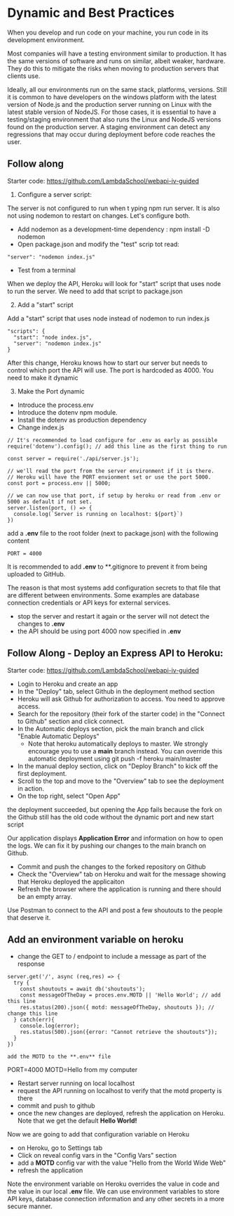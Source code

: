 # Dynamic and Best Practices

When you develop and run code on your machine, you run code in its development environment.

Most companies will have a testing environment similar to production. It has the same versions of software and runs on similar, albeit weaker, hardware. They do this to mitigate the risks when moving to production servers that clients use.

Ideally, all our environments run on the same stack, platforms, versions. Still it is common to have developers on the windows platform with the latest version of Node.js and the production server running on Linux with the latest stable version of NodeJS. For those cases, it is essential to have a testing/staging environment that also runs the Linux and NodeJS versions found on the production server. A staging environment can detect any regressions that may occur during deployment before code reaches the user.

## Follow along
Starter code: https://github.com/LambdaSchool/webapi-iv-guided


1. Configure a server script:

The server is not configured to run when t yping npm run server. It is also not using nodemon to restart on changes. Let's configure both.

* Add nodemon as a development-time dependency : npm install -D nodemon
* Open package.json and modify the "test" scrip tot read:

```
"server": "nodemon index.js"
```

* Test from a terminal

When we deploy the API, Heroku will look for "start" script that uses node to run the server. We need to add that script to package.json

2. Add a "start" script

Add a "start" script that uses node instead of nodemon to run index.js

```
"scripts": {
  "start": "node index.js",
  "server": "nodemon index.js"
}
```

After this change, Heroku knows how to start our server but needs to control which port the API will use. The port is hardcoded as 4000. You need to make it dynamic

3. Make the Port dynamic

* Introduce the process.env
* Introduce the dotenv npm module.
* Install the dotenv as production dependency
* Change index.js

```
// It's recommended to load configure for .env as early as possible
require('dotenv').config(); // add this line as the first thing to run

const server = require('./api/server.js');

// we'll read the port from the server environment if it is there.
// Heroku will have the PORT envionment set or use the port 5000.
const port = process.env || 5000;

// we can now use that port, if setup by heroku or read from .env or 5000 as default if not set.
server.listen(port, () => {
  console.log(`Server is running on localhost: ${port}`)
})
```

add a **.env** file to the root folder (next to package.json) with the following content

```
PORT = 4000
```

It is recommended to add **.env** to **.gitignore to prevent it from being uploaded to GitHub.

The reason is that most systems add configuration secrets to that file that are different between environments. Some examples are database connection credentials or API keys for external services.

* stop the server and restart it again or the server will not detect the changes to **.env**
* the API should be using port 4000 now specified in **.env**

## Follow Along - Deploy an Express API to Heroku:

Starter code: https://github.com/LambdaSchool/webapi-iv-guided

* Login to Heroku and create an app
* In the "Deploy" tab, select Github in the deployment method section
* Heroku will ask Github for authorization to access. You need to approve access.
* Search for the repository (their fork of the starter code) in the "Connect to Github" section and click connect.
* In the Automatic deploys section, pick the main branch and click "Enable Automatic Deploys"
  * Note that heroku automatically deploys to master. We strongly encourage you to use a **main** branch instead. You can override this automatic deployment using git push -f heroku main/master
* In the manual deploy section, click on "Deploy Branch" to kick off the first deployment.
* Scroll to the top and move to the "Overview" tab to see the deployment in action.
* On the top right, select "Open App"

the deployment succeeded, but opening the App fails because the fork on the Github still has the old code without the dynamic port and new start script

Our application displays **Application Error** and information on how to open the logs. We can fix it by pushing our changes to the main branch on Github.

* Commit and push the changes to the forked repository on Github
* Check the "Overview" tab on Heroku and wait for the message showing that Heroku deployed the applicaiton
* Refresh the browser where the application is running and there should be an empty array.

Use Postman to connect to the API and post a few shoutouts to the people that deserve it.


## Add an environment variable on heroku

* change the GET to / endpoint to include a message as part of the response
```
server.get('/', async (req,res) => {
  try {
    const shoutouts = await db('shoutouts');
    const messageOfTheDay = proces.env.MOTD || 'Hello World'; // add this line
    res.status(200).json({ motd: messageOfTheDay, shoutouts }); // change this line
  } catch(err){
    console.log(error);
    res.status(500).json({error: "Cannot retrieve the shoutouts"});
  }
})

add the MOTD to the **.env** file

```
PORT=4000
MOTD=Hello from my computer

* Restart server running on local localhost
* request the API running on localhost to verify that the motd property is there
* commit and push to github
* once the new changes are deployed, refresh the application on Heroku. Note that we get the default **Hello World!**

Now we are going to add that configuration variable on Heroku

* on Heroku, go to Settings tab
* Click on reveal config vars in the "Config Vars" section
* add a **MOTD** config var with the value "Hello from the World Wide Web"
* refresh the application

Note the environment variable on Heroku overrides the value in code and the value in our local **.env** file. We can use environment variables to store API keys, database connection information and any other secrets in a more secure manner. 
